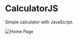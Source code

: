 # CalculatorJS

Simple calculator with JavaScript.

![Home Page](https://raw.githubusercontent.com/kplachkov/kplachkov.github.io/master/img/projects/CalculatorJS-wide.PNG "Home Page")
